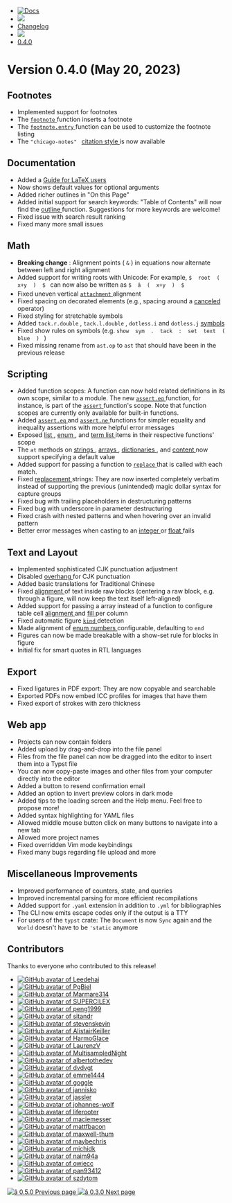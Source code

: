   * [ ![Docs](/assets/icons/16-docs-dark.svg) ](/docs)
  * ![](/assets/icons/16-arrow-right.svg)
  * [ Changelog ](/docs/changelog/)
  * ![](/assets/icons/16-arrow-right.svg)
  * [ 0.4.0 ](/docs/changelog/0.4.0/)

#  Version 0.4.0 (May 20, 2023)

##  Footnotes

  * Implemented support for footnotes 
  * The [ ` footnote ` ](/docs/reference/model/footnote/ "`footnote`") function inserts a footnote 
  * The [ ` footnote.entry ` ](/docs/reference/model/footnote/#definitions-entry) function can be used to customize the footnote listing 
  * The ` "chicago-notes"  ` [ citation style ](/docs/reference/model/cite/#parameters-style) is now available 

##  Documentation

  * Added a [ Guide for LaTeX users ](/docs/guides/guide-for-latex-users/)
  * Now shows default values for optional arguments 
  * Added richer outlines in "On this Page" 
  * Added initial support for search keywords: "Table of Contents" will now find the [ outline ](/docs/reference/model/outline/ "outline") function. Suggestions for more keywords are welcome! 
  * Fixed issue with search result ranking 
  * Fixed many more small issues 

##  Math

  * **Breaking change** : Alignment points ( ` & ` ) in equations now alternate between left and right alignment 
  * Added support for writing roots with Unicode: For example, ` $  root  (  x+y  )  $  ` can now also be written as ` $  â  (  x+y  )  $  `
  * Fixed uneven vertical [ ` attachment ` ](/docs/reference/math/attach/#functions-attach) alignment 
  * Fixed spacing on decorated elements (e.g., spacing around a [ canceled ](/docs/reference/math/cancel/) operator) 
  * Fixed styling for stretchable symbols 
  * Added ` tack.r.double ` , ` tack.l.double ` , ` dotless.i ` and ` dotless.j ` [ symbols ](/docs/reference/symbols/sym/)
  * Fixed show rules on symbols (e.g. ` show  sym  .  tack  :  set  text  (  blue  )  ` ) 
  * Fixed missing rename from ` ast.op ` to ` ast ` that should have been in the previous release 

##  Scripting

  * Added function scopes: A function can now hold related definitions in its own scope, similar to a module. The new [ ` assert.eq ` ](/docs/reference/foundations/assert/#definitions-eq) function, for instance, is part of the [ ` assert ` ](/docs/reference/foundations/assert/ "`assert`") function's scope. Note that function scopes are currently only available for built-in functions. 
  * Added [ ` assert.eq ` ](/docs/reference/foundations/assert/#definitions-eq) and [ ` assert.ne ` ](/docs/reference/foundations/assert/#definitions-ne) functions for simpler equality and inequality assertions with more helpful error messages 
  * Exposed [ list ](/docs/reference/model/list/#definitions-item) , [ enum ](/docs/reference/model/enum/#definitions-item) , and [ term list ](/docs/reference/model/terms/#definitions-item) items in their respective functions' scope 
  * The ` at ` methods on [ strings ](/docs/reference/foundations/str/#definitions-at) , [ arrays ](/docs/reference/foundations/array/#definitions-at) , [ dictionaries ](/docs/reference/foundations/dictionary/#definitions-at) , and [ content ](/docs/reference/foundations/content/#definitions-at) now support specifying a default value 
  * Added support for passing a function to [ ` replace ` ](/docs/reference/foundations/str/#definitions-replace) that is called with each match. 
  * Fixed [ replacement ](/docs/reference/foundations/str/#definitions-replace) strings: They are now inserted completely verbatim instead of supporting the previous (unintended) magic dollar syntax for capture groups 
  * Fixed bug with trailing placeholders in destructuring patterns 
  * Fixed bug with underscore in parameter destructuring 
  * Fixed crash with nested patterns and when hovering over an invalid pattern 
  * Better error messages when casting to an [ integer ](/docs/reference/foundations/int/) or [ float ](/docs/reference/foundations/float/) fails 

##  Text and Layout

  * Implemented sophisticated CJK punctuation adjustment 
  * Disabled [ overhang ](/docs/reference/text/text/#parameters-overhang) for CJK punctuation 
  * Added basic translations for Traditional Chinese 
  * Fixed [ alignment ](/docs/reference/text/raw/#parameters-align) of text inside raw blocks (centering a raw block, e.g. through a figure, will now keep the text itself left-aligned) 
  * Added support for passing a array instead of a function to configure table cell [ alignment ](/docs/reference/model/table/#parameters-align) and [ fill ](/docs/reference/model/table/#parameters-fill) per column 
  * Fixed automatic figure [ ` kind ` ](/docs/reference/model/figure/#parameters-kind) detection 
  * Made alignment of [ enum numbers ](/docs/reference/model/enum/#parameters-number-align) configurable, defaulting to ` end `
  * Figures can now be made breakable with a show-set rule for blocks in figure 
  * Initial fix for smart quotes in RTL languages 

##  Export

  * Fixed ligatures in PDF export: They are now copyable and searchable 
  * Exported PDFs now embed ICC profiles for images that have them 
  * Fixed export of strokes with zero thickness 

##  Web app

  * Projects can now contain folders 
  * Added upload by drag-and-drop into the file panel 
  * Files from the file panel can now be dragged into the editor to insert them into a Typst file 
  * You can now copy-paste images and other files from your computer directly into the editor 
  * Added a button to resend confirmation email 
  * Added an option to invert preview colors in dark mode 
  * Added tips to the loading screen and the Help menu. Feel free to propose more! 
  * Added syntax highlighting for YAML files 
  * Allowed middle mouse button click on many buttons to navigate into a new tab 
  * Allowed more project names 
  * Fixed overridden Vim mode keybindings 
  * Fixed many bugs regarding file upload and more 

##  Miscellaneous Improvements

  * Improved performance of counters, state, and queries 
  * Improved incremental parsing for more efficient recompilations 
  * Added support for ` .yaml ` extension in addition to ` .yml ` for bibliographies 
  * The CLI now emits escape codes only if the output is a TTY 
  * For users of the ` typst ` crate: The ` Document ` is now ` Sync ` again and the ` World ` doesn't have to be ` 'static ` anymore 

##  Contributors

Thanks to everyone who contributed to this release!

  * [ ![GitHub avatar of Leedehai](https://avatars.githubusercontent.com/u/18319900?s=64&v=4) ](https://github.com/Leedehai)
  * [ ![GitHub avatar of PgBiel](https://avatars.githubusercontent.com/u/9021226?s=64&v=4) ](https://github.com/PgBiel)
  * [ ![GitHub avatar of Marmare314](https://avatars.githubusercontent.com/u/49279081?s=64&v=4) ](https://github.com/Marmare314)
  * [ ![GitHub avatar of SUPERCILEX](https://avatars.githubusercontent.com/u/9490724?s=64&v=4) ](https://github.com/SUPERCILEX)
  * [ ![GitHub avatar of peng1999](https://avatars.githubusercontent.com/u/12483662?s=64&v=4) ](https://github.com/peng1999)
  * [ ![GitHub avatar of sitandr](https://avatars.githubusercontent.com/u/60141933?s=64&v=4) ](https://github.com/sitandr)
  * [ ![GitHub avatar of stevenskevin](https://avatars.githubusercontent.com/u/48657161?s=64&v=4) ](https://github.com/stevenskevin)
  * [ ![GitHub avatar of AlistairKeiller](https://avatars.githubusercontent.com/u/43255248?s=64&v=4) ](https://github.com/AlistairKeiller)
  * [ ![GitHub avatar of HarmoGlace](https://avatars.githubusercontent.com/u/23212967?s=64&v=4) ](https://github.com/HarmoGlace)
  * [ ![GitHub avatar of LaurenzV](https://avatars.githubusercontent.com/u/47084093?s=64&v=4) ](https://github.com/LaurenzV)
  * [ ![GitHub avatar of MultisampledNight](https://avatars.githubusercontent.com/u/80128916?s=64&v=4) ](https://github.com/MultisampledNight)
  * [ ![GitHub avatar of albertothedev](https://avatars.githubusercontent.com/u/46131317?s=64&v=4) ](https://github.com/albertothedev)
  * [ ![GitHub avatar of dvdvgt](https://avatars.githubusercontent.com/u/40773635?s=64&v=4) ](https://github.com/dvdvgt)
  * [ ![GitHub avatar of emme1444](https://avatars.githubusercontent.com/u/23585909?s=64&v=4) ](https://github.com/emme1444)
  * [ ![GitHub avatar of goggle](https://avatars.githubusercontent.com/u/1856425?s=64&v=4) ](https://github.com/goggle)
  * [ ![GitHub avatar of jannisko](https://avatars.githubusercontent.com/u/40455076?s=64&v=4) ](https://github.com/jannisko)
  * [ ![GitHub avatar of jassler](https://avatars.githubusercontent.com/u/24298790?s=64&v=4) ](https://github.com/jassler)
  * [ ![GitHub avatar of johannes-wolf](https://avatars.githubusercontent.com/u/519002?s=64&v=4) ](https://github.com/johannes-wolf)
  * [ ![GitHub avatar of liferooter](https://avatars.githubusercontent.com/u/54807745?s=64&v=4) ](https://github.com/liferooter)
  * [ ![GitHub avatar of maciemesser](https://avatars.githubusercontent.com/u/34891249?s=64&v=4) ](https://github.com/maciemesser)
  * [ ![GitHub avatar of mattfbacon](https://avatars.githubusercontent.com/u/58113890?s=64&v=4) ](https://github.com/mattfbacon)
  * [ ![GitHub avatar of maxwell-thum](https://avatars.githubusercontent.com/u/119913396?s=64&v=4) ](https://github.com/maxwell-thum)
  * [ ![GitHub avatar of maybechris](https://avatars.githubusercontent.com/u/103339277?s=64&v=4) ](https://github.com/maybechris)
  * [ ![GitHub avatar of michidk](https://avatars.githubusercontent.com/u/3979930?s=64&v=4) ](https://github.com/michidk)
  * [ ![GitHub avatar of naim94a](https://avatars.githubusercontent.com/u/227396?s=64&v=4) ](https://github.com/naim94a)
  * [ ![GitHub avatar of owiecc](https://avatars.githubusercontent.com/u/6896639?s=64&v=4) ](https://github.com/owiecc)
  * [ ![GitHub avatar of pan93412](https://avatars.githubusercontent.com/u/28441561?s=64&v=4) ](https://github.com/pan93412)
  * [ ![GitHub avatar of szdytom](https://avatars.githubusercontent.com/u/33175397?s=64&v=4) ](https://github.com/szdytom)

[ ![â](/assets/icons/16-arrow-right.svg) 0.5.0  Previous page
](/docs/changelog/0.5.0/) [ ![â](/assets/icons/16-arrow-right.svg) 0.3.0
Next page  ](/docs/changelog/0.3.0/)

